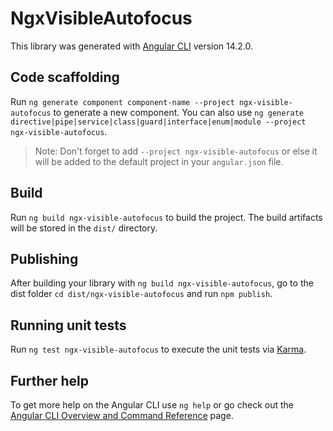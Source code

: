 # NgxVisibleAutofocus

This library was generated with [Angular CLI](https://github.com/angular/angular-cli) version 14.2.0.

## Code scaffolding

Run `ng generate component component-name --project ngx-visible-autofocus` to generate a new component. You can also use `ng generate directive|pipe|service|class|guard|interface|enum|module --project ngx-visible-autofocus`.
> Note: Don't forget to add `--project ngx-visible-autofocus` or else it will be added to the default project in your `angular.json` file. 

## Build

Run `ng build ngx-visible-autofocus` to build the project. The build artifacts will be stored in the `dist/` directory.

## Publishing

After building your library with `ng build ngx-visible-autofocus`, go to the dist folder `cd dist/ngx-visible-autofocus` and run `npm publish`.

## Running unit tests

Run `ng test ngx-visible-autofocus` to execute the unit tests via [Karma](https://karma-runner.github.io).

## Further help

To get more help on the Angular CLI use `ng help` or go check out the [Angular CLI Overview and Command Reference](https://angular.io/cli) page.
